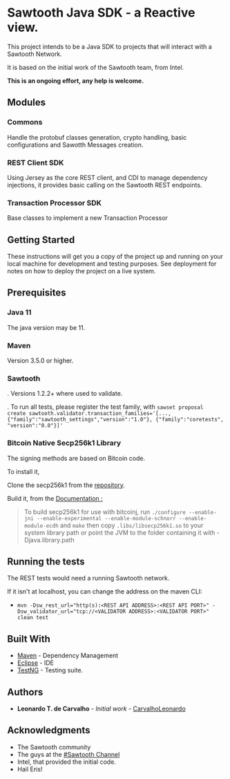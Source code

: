# Sawtooth Java SDK - a Reactive view.

This project intends to be a Java SDK to projects that will interact with a Sawtooth Network.

It is based on the initial work of the Sawtooth team, from Intel.

__This is an ongoing effort, any help is welcome.__


## Modules

### Commons

Handle the protobuf classes generation, crypto handling, basic configurations and Sawotth Messages creation.

### REST Client SDK

Using Jersey as the core REST client, and CDI to manage dependency injections, it provides basic calling on the Sawtooth REST endpoints. 

### Transaction Processor SDK

Base classes to implement a new Transaction Processor

## Getting Started

These instructions will get you a copy of the project up and running on your local machine for development and testing purposes. See deployment for notes on how to deploy the project on a live system.

## Prerequisites

### Java 11

The java version may be 11.

### Maven

Version 3.5.0 or higher.

### Sawtooth

. Versions 1.2.2+ where used to validate.

. To run all tests, please register the test family, with `sawset proposal create sawtooth.validator.transaction_families='[..., {"family":"sawtooth_settings","version":"1.0"}, {"family":"coretests", "version":"0.0"}]'` 

### Bitcoin Native Secp256k1 Library

The signing methods are based on Bitcoin code.

To install it, 

Clone the secp256k1 from the [repository](https://github.com/bitcoin-core/secp256k1).

Build it, from the [Documentation :](https://bitcoinj.github.io/javadoc/0.14.7/org/bitcoin/NativeSecp256k1.html)

> To build secp256k1 for use with bitcoinj, run `./configure --enable-jni --enable-experimental --enable-module-schnorr --enable-module-ecdh` and `make` then copy `.libs/libsecp256k1.so` to your system library path or point the JVM to the folder containing it with -Djava.library.path 



## Running the tests

The REST tests would need a running Sawtooth network.

If it isn't at localhost, you can change the address on the maven CLI:

- `mvn -Dsw_rest_url="http(s):<REST API ADDRESS>:<REST API PORT>" -Dsw_validator_url="tcp://<VALIDATOR ADDRESS>:<VALIDATOR PORT>" clean test` 



## Built With


* [Maven](https://maven.apache.org/) 	- Dependency Management
* [Eclipse](http://www.eclipse.org/)	- IDE
* [TestNG](https://testng.org/)		- Testing suite.


## Authors

* **Leonardo T. de Carvalho** - *Initial work* - [CarvalhoLeonardo](https://github.com/CarvalhoLeonardo)


## Acknowledgments

* The Sawtooth community
* The guys at the [#Sawtooth Channel](https://chat.hyperledger.org/channel/sawtooth)
* Intel, that provided the initial code.
* Hail Eris!

